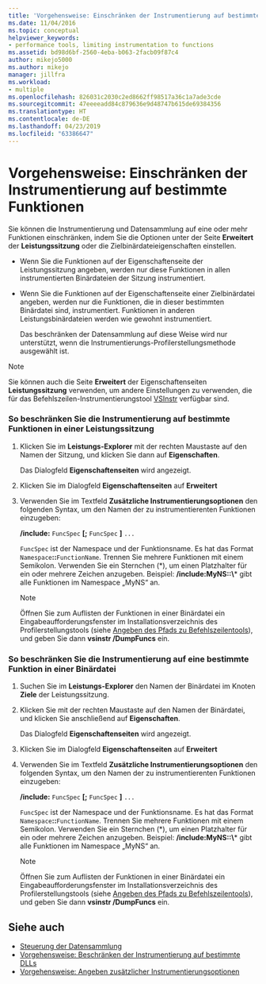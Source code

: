```yaml
---
title: 'Vorgehensweise: Einschränken der Instrumentierung auf bestimmte Funktionen | Microsoft-Dokumentation'
ms.date: 11/04/2016
ms.topic: conceptual
helpviewer_keywords:
- performance tools, limiting instrumentation to functions
ms.assetid: bd98d6bf-2560-4eba-b063-2facb09f87c4
author: mikejo5000
ms.author: mikejo
manager: jillfra
ms.workload:
- multiple
ms.openlocfilehash: 826031c2030c2ed8662ff98517a36c1a7ade3cde
ms.sourcegitcommit: 47eeeeadd84c879636e9d48747b615de69384356
ms.translationtype: HT
ms.contentlocale: de-DE
ms.lasthandoff: 04/23/2019
ms.locfileid: "63386647"
---
```

# <a name="how-to-limit-instrumentation-to-specific-functions"></a>Vorgehensweise: Einschränken der Instrumentierung auf bestimmte Funktionen
Sie können die Instrumentierung und Datensammlung auf eine oder mehr Funktionen einschränken, indem Sie die Optionen unter der Seite **Erweitert** der **Leistungssitzung** oder die Zielbinärdateieigenschaften einstellen.

- Wenn Sie die Funktionen auf der Eigenschaftenseite der Leistungssitzung angeben, werden nur diese Funktionen in allen instrumentierten Binärdateien der Sitzung instrumentiert.

- Wenn Sie die Funktionen auf der Eigenschaftenseite einer Zielbinärdatei angeben, werden nur die Funktionen, die in dieser bestimmten Binärdatei sind, instrumentiert. Funktionen in anderen Leistungsbinärdateien werden wie gewohnt instrumentiert.

  Das beschränken der Datensammlung auf diese Weise wird nur unterstützt, wenn die Instrumentierungs-Profilerstellungsmethode ausgewählt ist.

> [!NOTE]
> Sie können auch die Seite **Erweitert** der Eigenschaftenseiten **Leistungssitzung** verwenden, um andere Einstellungen zu verwenden, die für das Befehlszeilen-Instrumentierungstool [VSInstr](../profiling/vsinstr.md) verfügbar sind.

### <a name="to-limit-instrumentation-to-specific-functions-in-a-performance-session"></a>So beschränken Sie die Instrumentierung auf bestimmte Funktionen in einer Leistungssitzung

1. Klicken Sie im **Leistungs-Explorer** mit der rechten Maustaste auf den Namen der Sitzung, und klicken Sie dann auf **Eigenschaften**.

    Das Dialogfeld **Eigenschaftenseiten** wird angezeigt.

2. Klicken Sie im Dialogfeld **Eigenschaftenseiten** auf **Erweitert**

3. Verwenden Sie im Textfeld **Zusätzliche Instrumentierungsoptionen** den folgenden Syntax, um den Namen der zu instrumentierenten Funktionen einzugeben:

    **/include:** `FuncSpec` **[;** `FuncSpec` **]** `...`

    `FuncSpec` ist der Namespace und der Funktionsname. Es hat das Format `Namespace`**::**`FunctionName`. Trennen Sie mehrere Funktionen mit einem Semikolon. Verwenden Sie ein Sternchen (\*), um einen Platzhalter für ein oder mehrere Zeichen anzugeben. Beispiel: **/include:MyNS::\\*** gibt alle Funktionen im Namespace „MyNS“ an.

   > [!NOTE]
   > Öffnen Sie zum Auflisten der Funktionen in einer Binärdatei ein Eingabeaufforderungsfenster im Installationsverzeichnis des Profilerstellungstools (siehe [Angeben des Pfads zu Befehlszeilentools](../profiling/specifying-the-path-to-profiling-tools-command-line-tools.md)), und geben Sie dann **vsinstr /DumpFuncs** ein.

### <a name="to-limit-instrumentation-to-specific-functions-in-a-binary"></a>So beschränken Sie die Instrumentierung auf eine bestimmte Funktion in einer Binärdatei

1. Suchen Sie im **Leistungs-Explorer** den Namen der Binärdatei im Knoten **Ziele** der Leistungssitzung.

2. Klicken Sie mit der rechten Maustaste auf den Namen der Binärdatei, und klicken Sie anschließend auf **Eigenschaften**.

    Das Dialogfeld **Eigenschaftenseiten** wird angezeigt.

3. Klicken Sie im Dialogfeld **Eigenschaftenseiten** auf **Erweitert**

4. Verwenden Sie im Textfeld **Zusätzliche Instrumentierungsoptionen** den folgenden Syntax, um den Namen der zu instrumentierenten Funktionen einzugeben:

    **/include:** `FuncSpec` **[;** `FuncSpec` **]** `...`

    `FuncSpec` ist der Namespace und der Funktionsname. Es hat das Format `Namespace`**::**`FunctionName`. Trennen Sie mehrere Funktionen mit einem Semikolon. Verwenden Sie ein Sternchen (\*), um einen Platzhalter für ein oder mehrere Zeichen anzugeben. Beispiel: **/include:MyNS::\\*** gibt alle Funktionen im Namespace „MyNS“ an.

   > [!NOTE]
   > Öffnen Sie zum Auflisten der Funktionen in einer Binärdatei ein Eingabeaufforderungsfenster im Installationsverzeichnis des Profilerstellungstools (siehe [Angeben des Pfads zu Befehlszeilentools](../profiling/specifying-the-path-to-profiling-tools-command-line-tools.md)), und geben Sie dann **vsinstr /DumpFuncs** ein.

## <a name="see-also"></a>Siehe auch
- [Steuerung der Datensammlung](../profiling/controlling-data-collection.md)
- [Vorgehensweise: Beschränken der Instrumentierung auf bestimmte DLLs](../profiling/how-to-limit-instrumentation-to-specific-dlls.md)
- [Vorgehensweise: Angeben zusätzlicher Instrumentierungsoptionen](../profiling/how-to-specify-additional-instrumentation-options.md)